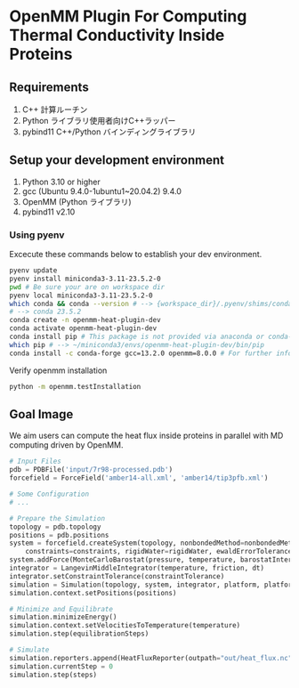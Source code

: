 # OpenMM Plugin For Computing Thermal Conductivity Inside Proteins

## Requirements

1. C++ 計算ルーチン
1. Python ライブラリ使用者向けC++ラッパー
1. pybind11 C++/Python バインディングライブラリ

## Setup your development environment

1. Python 3.10 or higher
1. gcc (Ubuntu 9.4.0-1ubuntu1~20.04.2) 9.4.0
1. OpenMM (Python ライブラリ)
1. pybind11 v2.10

### Using pyenv
Excecute these commands below to establish your dev environment.
```bash
pyenv update
pyenv install miniconda3-3.11-23.5.2-0
pwd # Be sure your are on workspace dir
pyenv local miniconda3-3.11-23.5.2-0
which conda && conda --version # --> {workspace_dir}/.pyenv/shims/conda
# --> conda 23.5.2
conda create -n openmm-heat-plugin-dev
conda activate openmm-heat-plugin-dev
conda install pip # This package is not provided via anaconda or conda-forge.
which pip # --> ~/miniconda3/envs/openmm-heat-plugin-dev/bin/pip
conda install -c conda-forge gcc=13.2.0 openmm=8.0.0 # For further information, See http://docs.openmm.org/latest/userguide/application/01_getting_started.html#installing-openmm
```

Verify openmm installation
```bash
python -m openmm.testInstallation
```
## Goal Image

We aim users can compute the heat flux inside proteins in parallel with MD computing driven by OpenMM.

```python
# Input Files
pdb = PDBFile('input/7r98-processed.pdb')
forcefield = ForceField('amber14-all.xml', 'amber14/tip3pfb.xml')

# Some Configuration
# ...

# Prepare the Simulation
topology = pdb.topology
positions = pdb.positions
system = forcefield.createSystem(topology, nonbondedMethod=nonbondedMethod, nonbondedCutoff=nonbondedCutoff,
    constraints=constraints, rigidWater=rigidWater, ewaldErrorTolerance=ewaldErrorTolerance)
system.addForce(MonteCarloBarostat(pressure, temperature, barostatInterval))
integrator = LangevinMiddleIntegrator(temperature, friction, dt)
integrator.setConstraintTolerance(constraintTolerance)
simulation = Simulation(topology, system, integrator, platform, platformProperties)
simulation.context.setPositions(positions)

# Minimize and Equilibrate
simulation.minimizeEnergy()
simulation.context.setVelocitiesToTemperature(temperature)
simulation.step(equilibrationSteps)

# Simulate
simulation.reporters.append(HeatFluxReporter(outpath="out/heat_flux.nc", interval=1000, decomp=True, cutoff=1.0*nanometer))
simulation.currentStep = 0
simulation.step(steps)
```
